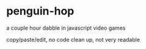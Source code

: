 # penguin-hop
a couple hour dabble in javascript video games

copy/paste/edit, no code clean up, not very readable
